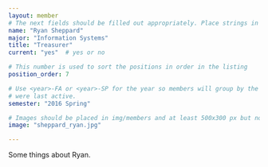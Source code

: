 ```yaml
---
layout: member
# The next fields should be filled out appropriately. Place strings in double quotes.
name: "Ryan Sheppard"
major: "Information Systems"
title: "Treasurer"
current: "yes"	# yes or no

# This number is used to sort the positions in order in the listing
position_order: 7

# Use <year>-FA or <year>-SP for the year so members will group by the semester they
# were last active.
semester: "2016 Spring"

# Images should be placed in img/members and at least 500x300 px but not too big
image: "sheppard_ryan.jpg"

---
```

Some things about Ryan.